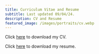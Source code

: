 ```yaml
---
title: Curriculum Vitae and Resume
subtitle: Last updated 09/04/24.
description: CV and Resume
featured_image: /images/portraits/cv.webp
---
```


Click <a href="/cv" onclick="window.open('/Luu_Jonathan_CV.pdf')">here</a> to download my CV.

Click <a href="/cv" onclick="window.open('/Luu_Jonathan_Resume.pdf')">here</a> to download my resume.
